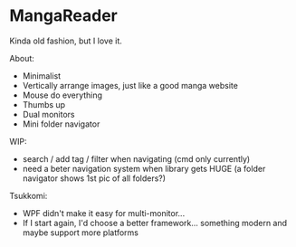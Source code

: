 # MangaReader
Kinda old fashion, but I love it.

About:
 - Minimalist
 - Vertically arrange images, just like a good manga website
 - Mouse do everything
 - Thumbs up
 - Dual monitors
 - Mini folder navigator

WIP:
 - search / add tag / filter when navigating (cmd only currently)
 - need a beter navigation system when library gets HUGE (a folder navigator shows 1st pic of all folders?)

Tsukkomi:
 - WPF didn't make it easy for multi-monitor...
 - If I start again, I'd choose a better framework... something modern and maybe support more platforms
